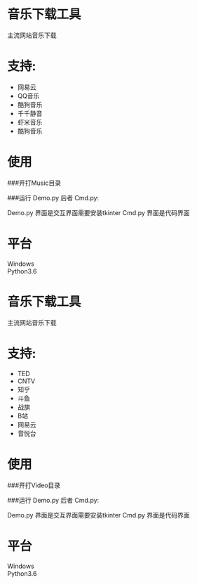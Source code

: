 # 音乐下载工具
主流网站音乐下载

# 支持:
- 网易云
- QQ音乐
- 酷狗音乐
- 千千静音
- 虾米音乐
- 酷狗音乐

# 使用
###开打Music目录 

###运行 Demo.py 后者 Cmd.py:

Demo.py 界面是交互界面需要安装tkinter
Cmd.py 界面是代码界面

# 平台
Windows  
Python3.6  


# 音乐下载工具
主流网站音乐下载

# 支持:
- TED
- CNTV
- 知乎
- 斗鱼
- 战旗
- B站
- 网易云
- 音悦台

# 使用
###开打Video目录 

###运行 Demo.py 后者 Cmd.py:

Demo.py 界面是交互界面需要安装tkinter
Cmd.py 界面是代码界面

# 平台
Windows  
Python3.6  

